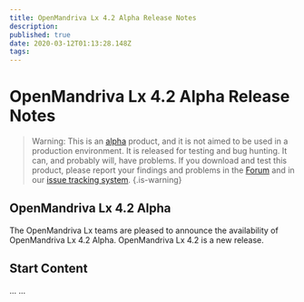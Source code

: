 ```yaml
---
title: OpenMandriva Lx 4.2 Alpha Release Notes
description: 
published: true
date: 2020-03-12T01:13:28.148Z
tags: 
---
```


# OpenMandriva Lx 4.2 Alpha Release Notes

> Warning: This is an [alpha](/releases/software-release-life-cycle#alpha) product,  and it is not aimed to be used in a production environment. It is released for testing and bug hunting. It can, and probably will, have problems. If you download and test this product, please report your findings and problems in the [Forum](http://forum.openmandriva.org/) and in our [issue tracking system](http://issues.openmandriva.org/).
{.is-warning}


## OpenMandriva Lx 4.2 Alpha
The OpenMandriva Lx teams are pleased to announce the availability of OpenMandriva Lx 4.2 Alpha.
OpenMandriva Lx 4.2 is a new release.

## Start Content
...
... 